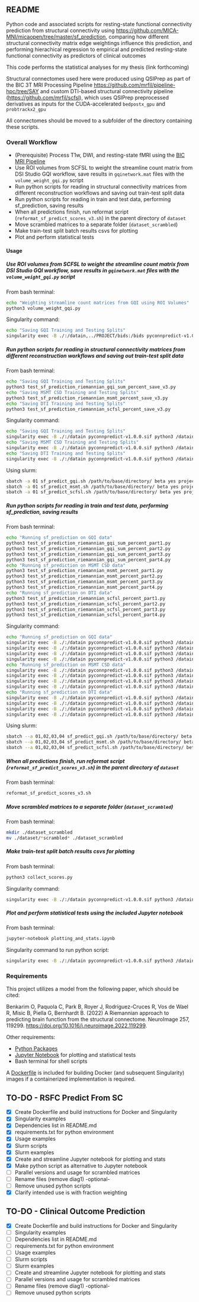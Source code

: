 ## README
Python code and associated scripts for resting-state functional connectivity 
prediction from structural connectivity using https://github.com/MICA-MNI/micaopen/tree/master/sf_prediction,
comparing how different structural connectivity matrix edge weightings influence this prediction, and performing
hierachical regression to empirical and predicted resting-state functional connectivity as predictors of clinical outcomes

This code performs the statistical analyses for my thesis (link forthcoming)

Structural connectomes used here were produced using QSIPrep as part of
the BIC 3T MRI Processing Pipeline https://github.com/mrfil/pipeline-hpc/tree/SAY
and custom DTI-based structural connectivity pipeline (https://github.com/mrfil/scfsl), 
which uses QSIPrep preprocessed derivatives as inputs for the CUDA-accelerated `bedpostx_gpu` and `probtrackx2_gpu` 

All connectomes should be moved to a subfolder of the directory containing these scripts.

### Overall Workflow

* (Prerequisite) Process T1w, DWI, and resting-state fMRI using the [BIC MRI Pipeline](https://github.com/mrfil/pipeline-hpc/tree/SAY)
* Use ROI volumes from SCFSL to weight the streamline count matrix from DSI Studio GQI workflow, save results in `gqinetwork.mat` files with the `volume_weight_gqi.py` script
* Run python scripts for reading in structural connectivity matrices from different reconstruction workflows and saving out train-test split data
* Run python scripts for reading in train and test data, performing sf_prediction, saving results
* When all predictions finish, run reformat script (`reformat_sf_predict_scores_v3.sh`) in the parent directory of `dataset`
* Move scrambled matrices to a separate folder (`dataset_scrambled`)
* Make train-test split batch results csvs for plotting
* Plot and perform statistical tests

#### Usage

##### Use ROI volumes from SCFSL to weight the streamline count matrix from DSI Studio GQI workflow, save results in `gqinetwork.mat` files with the `volume_weight_gqi.py` script

From bash terminal:
``` bash
echo "Weighting streamline count matrices from GQI using ROI Volumes"
python3 volume_weight_gqi.py
```

Singularity command:
``` bash
echo "Saving GQI Training and Testing Splits"
singularity exec -B ./:/datain,../PROJECT/bids:/bids pyconnpredict-v1.0.0.sif python3 /datain/volume_weight_gqi.py
```

##### Run python scripts for reading in structural connectivity matrices from different reconstruction workflows and saving out train-test split data

From bash terminal:
``` bash
echo "Saving GQI Training and Testing Splits"
python3 test_sf_prediction_riemannian_gqi_sum_percent_save_v3.py
echo "Saving MSMT CSD Training and Testing Splits"
python3 test_sf_prediction_riemannian_msmt_percent_save_v3.py
echo "Saving DTI Training and Testing Splits"
python3 test_sf_prediction_riemannian_scfsl_percent_save_v3.py
```

Singularity command:
``` bash
echo "Saving GQI Training and Testing Splits"
singularity exec -B ./:/datain pyconnpredict-v1.0.0.sif python3 /datain/python3 test_sf_prediction_riemannian_gqi_sum_percent_save_v3.py
echo "Saving MSMT CSD Training and Testing Splits"
singularity exec -B ./:/datain pyconnpredict-v1.0.0.sif python3 /datain/test_sf_prediction_riemannian_msmt_percent_save_v3.py
echo "Saving DTI Training and Testing Splits"
singularity exec -B ./:/datain pyconnpredict-v1.0.0.sif python3 /datain/test_sf_prediction_riemannian_scfsl_percent_save_v3.py
```

Using slurm:
```bash
sbatch -a 01 sf_predict_gqi.sh /path/to/base/directory/ beta yes project_directory_name
sbatch -a 01 sf_predict_msmt.sh /path/to/base/directory/ beta yes project_directory_name
sbatch -a 01 sf_predict_scfsl.sh /path/to/base/directory/ beta yes project_directory_name
```

##### Run python scripts for reading in train and test data, performing sf_prediction, saving results

From bash terminal:
```bash
echo "Running sf_prediction on GQI data"
python3 test_sf_prediction_riemannian_gqi_sum_percent_part1.py
python3 test_sf_prediction_riemannian_gqi_sum_percent_part2.py
python3 test_sf_prediction_riemannian_gqi_sum_percent_part3.py
python3 test_sf_prediction_riemannian_gqi_sum_percent_part4.py
echo "Running sf_prediction on MSMT CSD data"
python3 test_sf_prediction_riemannian_msmt_percent_part1.py
python3 test_sf_prediction_riemannian_msmt_percent_part2.py
python3 test_sf_prediction_riemannian_msmt_percent_part3.py
python3 test_sf_prediction_riemannian_msmt_percent_part4.py
echo "Running sf_prediction on DTI data"
python3 test_sf_prediction_riemannian_scfsl_percent_part1.py
python3 test_sf_prediction_riemannian_scfsl_percent_part2.py
python3 test_sf_prediction_riemannian_scfsl_percent_part3.py
python3 test_sf_prediction_riemannian_scfsl_percent_part4.py
```


Singularity command:
``` bash
echo "Running sf_prediction on GQI data"
singularity exec -B ./:/datain pyconnpredict-v1.0.0.sif python3 /datain/test_sf_prediction_riemannian_gqi_sum_percent_part1.py
singularity exec -B ./:/datain pyconnpredict-v1.0.0.sif python3 /datain/test_sf_prediction_riemannian_gqi_sum_percent_part2.py
singularity exec -B ./:/datain pyconnpredict-v1.0.0.sif python3 /datain/test_sf_prediction_riemannian_gqi_sum_percent_part3.py
singularity exec -B ./:/datain pyconnpredict-v1.0.0.sif python3 /datain/test_sf_prediction_riemannian_gqi_sum_percent_part4.py
echo "Running sf_prediction on MSMT CSD data"
singularity exec -B ./:/datain pyconnpredict-v1.0.0.sif python3 /datain/test_sf_prediction_riemannian_msmt_percent_part1.py
singularity exec -B ./:/datain pyconnpredict-v1.0.0.sif python3 /datain/test_sf_prediction_riemannian_msmt_percent_part2.py
singularity exec -B ./:/datain pyconnpredict-v1.0.0.sif python3 /datain/test_sf_prediction_riemannian_msmt_percent_part3.py
singularity exec -B ./:/datain pyconnpredict-v1.0.0.sif python3 /datain/test_sf_prediction_riemannian_msmt_percent_part4.py
echo "Running sf_prediction on DTI data"
singularity exec -B ./:/datain pyconnpredict-v1.0.0.sif python3 /datain/test_sf_prediction_riemannian_scfsl_percent_part1.py
singularity exec -B ./:/datain pyconnpredict-v1.0.0.sif python3 /datain/test_sf_prediction_riemannian_scfsl_percent_part2.py
singularity exec -B ./:/datain pyconnpredict-v1.0.0.sif python3 /datain/test_sf_prediction_riemannian_scfsl_percent_part3.py
singularity exec -B ./:/datain pyconnpredict-v1.0.0.sif python3 /datain/test_sf_prediction_riemannian_scfsl_percent_part4.py
```

Using slurm:
```bash
sbatch --a 01,02,03,04 sf_predict_gqi.sh /path/to/base/directory/ beta yes project_directory_name
sbatch --a 01,02,03,04 sf_predict_msmt.sh /path/to/base/directory/ beta yes project_directory_name
sbatch --a 01,02,03,04 sf_predict_scfsl.sh /path/to/base/directory/ beta yes project_directory_name
```

##### When all predictions finish, run reformat script (`reformat_sf_predict_scores_v3.sh`) in the parent directory of `dataset`

From bash terminal:
```bash
reformat_sf_predict_scores_v3.sh
```

##### Move scrambled matrices to a separate folder (`dataset_scrambled`)

From bash terminal:
```bash
mkdir ./dataset_scrambled
mv ./dataset/*scrambled* ./dataset_scrambled
```

##### Make train-test split batch results csvs for plotting

From bash terminal:
``` bash
python3 collect_scores.py
```

Singularity command:
``` bash
singularity exec -B ./:/datain pyconnpredict-v1.0.0.sif python3 /datain/collect_scores.py
```

##### Plot and perform statistical tests using the included Jupyter notebook

From bash terminal:
``` bash
jupyter-notebook plotting_and_stats.ipynb
```

Singularity command to run python script:
``` bash
singularity exec -B ./:/datain pyconnpredict-v1.0.0.sif python3 /datain/plotting_and_stats.py
```

### Requirements

This project utilizes a model from the following paper, which should be cited:

Benkarim O, Paquola C, Park B, Royer J, Rodríguez-Cruces R, Vos de Wael R, Misic B, Piella G, Bernhardt B. (2022) A Riemannian approach to predicting brain function from the structural connectome. NeuroImage 257, 119299. https://doi.org/10.1016/j.neuroimage.2022.119299.

Other requirements:
* [Python Packages](requirements.txt)
* [Jupyter Notebook](https://jupyter.org/install) for plotting and statistical tests
* Bash terminal for shell scripts

A [Dockerfile](docker/Dockerfile) is included for building Docker (and subsequent Singularity) images if a containerized implementation is required.

## TO-DO - RSFC Predict From SC

* [X] Create Dockerfile and build instructions for Docker and Singularity
* [X] Singularity examples
* [X] Dependencies list in README.md 
* [X] requirements.txt for python environment
* [X] Usage examples
* [X] Slurm scripts
* [X] Slurm examples
* [X] Create and streamline Jupyter notebook for plotting and stats
* [X] Make python script as alternative to Jupyter notebook
* [ ] Parallel versions and usage for scrambled matrices
* [ ] Rename files (remove diag1) -optional-
* [ ] Remove unused python scripts
* [X] Clarify intended use is with fraction weighting

## TO-DO - Clinical Outcome Prediction

* [X] Create Dockerfile and build instructions for Docker and Singularity
* [ ] Singularity examples
* [ ] Dependencies list in README.md 
* [ ] requirements.txt for python environment
* [ ] Usage examples
* [ ] Slurm scripts
* [ ] Slurm examples
* [ ] Create and streamline Jupyter notebook for plotting and stats
* [ ] Parallel versions and usage for scrambled matrices
* [ ] Rename files (remove diag1) -optional-
* [ ] Remove unused python scripts
